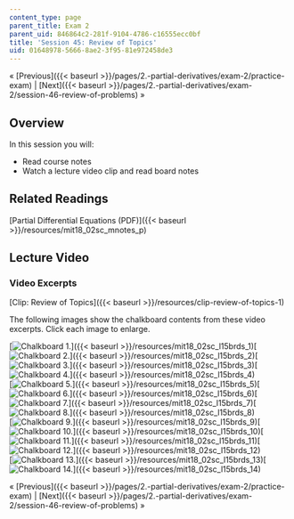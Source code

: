 ```yaml
---
content_type: page
parent_title: Exam 2
parent_uid: 846864c2-281f-9104-4786-c16555ecc0bf
title: 'Session 45: Review of Topics'
uid: 01648978-5666-8ae2-3f95-81e972458de3
---
```


« [Previous]({{< baseurl >}}/pages/2.-partial-derivatives/exam-2/practice-exam) | [Next]({{< baseurl >}}/pages/2.-partial-derivatives/exam-2/session-46-review-of-problems) »

Overview
--------

In this session you will:

*   Read course notes
*   Watch a lecture video clip and read board notes

Related Readings
----------------

[Partial Differential Equations (PDF)]({{< baseurl >}}/resources/mit18_02sc_mnotes_p)

Lecture Video
-------------

### Video Excerpts

[Clip: Review of Topics]({{< baseurl >}}/resources/clip-review-of-topics-1)

The following images show the chalkboard contents from these video excerpts. Click each image to enlarge.

[![Chalkboard 1.](BASEURL_PLACEHOLDER/resources/mit18_02sc_l15brds_1a)]({{< baseurl >}}/resources/mit18_02sc_l15brds_1)[![Chalkboard 2.](BASEURL_PLACEHOLDER/resources/mit18_02sc_l15brds_2a)]({{< baseurl >}}/resources/mit18_02sc_l15brds_2)[![Chalkboard 3.](BASEURL_PLACEHOLDER/resources/mit18_02sc_l15brds_3a)]({{< baseurl >}}/resources/mit18_02sc_l15brds_3)[![Chalkboard 4.](BASEURL_PLACEHOLDER/resources/mit18_02sc_l15brds_4a)]({{< baseurl >}}/resources/mit18_02sc_l15brds_4)  
[![Chalkboard 5.](BASEURL_PLACEHOLDER/resources/mit18_02sc_l15brds_5a)]({{< baseurl >}}/resources/mit18_02sc_l15brds_5)[![Chalkboard 6.](BASEURL_PLACEHOLDER/resources/mit18_02sc_l15brds_6a)]({{< baseurl >}}/resources/mit18_02sc_l15brds_6)[![Chalkboard 7.](BASEURL_PLACEHOLDER/resources/mit18_02sc_l15brds_7a)]({{< baseurl >}}/resources/mit18_02sc_l15brds_7)[![Chalkboard 8.](BASEURL_PLACEHOLDER/resources/mit18_02sc_l15brds_8a)]({{< baseurl >}}/resources/mit18_02sc_l15brds_8)  
[![Chalkboard 9.](BASEURL_PLACEHOLDER/resources/mit18_02sc_l15brds_9a)]({{< baseurl >}}/resources/mit18_02sc_l15brds_9)[![Chalkboard 10.](BASEURL_PLACEHOLDER/resources/mit18_02sc_l15brds_10a)]({{< baseurl >}}/resources/mit18_02sc_l15brds_10)[![Chalkboard 11.](BASEURL_PLACEHOLDER/resources/mit18_02sc_l15brds_11a)]({{< baseurl >}}/resources/mit18_02sc_l15brds_11)[![Chalkboard 12.](BASEURL_PLACEHOLDER/resources/mit18_02sc_l15brds_12a)]({{< baseurl >}}/resources/mit18_02sc_l15brds_12)  
[![Chalkboard 13.](BASEURL_PLACEHOLDER/resources/mit18_02sc_l15brds_13a)]({{< baseurl >}}/resources/mit18_02sc_l15brds_13)[![Chalkboard 14.](BASEURL_PLACEHOLDER/resources/mit18_02sc_l15brds_14a)]({{< baseurl >}}/resources/mit18_02sc_l15brds_14)

« [Previous]({{< baseurl >}}/pages/2.-partial-derivatives/exam-2/practice-exam) | [Next]({{< baseurl >}}/pages/2.-partial-derivatives/exam-2/session-46-review-of-problems) »